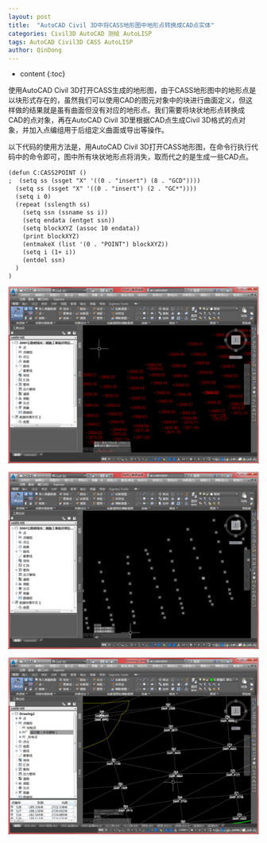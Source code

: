 ```yaml
---
layout: post
title:  "AutoCAD Civil 3D中将CASS地形图中地形点转换成CAD点实体"
categories: Civil3D AutoCAD 测绘 AutoLISP
tags: AutoCAD Civil3D CASS AutoLISP
author: QinDong
---
```

* content
{:toc}

使用AutoCAD Civil 3D打开CASS生成的地形图，由于CASS地形图中的地形点是以块形式存在的，虽然我们可以使用CAD的图元对象中的块进行曲面定义，但这样做的结果就是虽有曲面但没有对应的地形点。我们需要将块状地形点转换成CAD的点对象，再在AutoCAD Civil 3D里根据CAD点生成Civil 3D格式的点对象，并加入点编组用于后组定义曲面或导出等操作。

以下代码的使用方法是，用AutoCAD Civil 3D打开CASS地形图，在命令行执行代码中的命令即可，图中所有块状地形点将消失，取而代之的是生成一些CAD点。

```
(defun C:CASS2POINT ()
;  (setq ss (ssget "X" '((0 . "insert") (8 . "GCD"))))
  (setq ss (ssget "X" '((0 . "insert") (2 . "GC*"))))
  (setq i 0)
  (repeat (sslength ss)
    (setq ssn (ssname ss i))
    (setq endata (entget ssn))
    (setq blockXYZ (assoc 10 endata))
    (print blockXYZ)
    (entmakeX (list '(0 . "POINT") blockXYZ))
    (setq i (1+ i))
    (entdel ssn)
  )
)
```

![](/img/2019/201906020101.png)

![](/img/2019/201906020102.png)

![](/img/2019/201906020103.png)